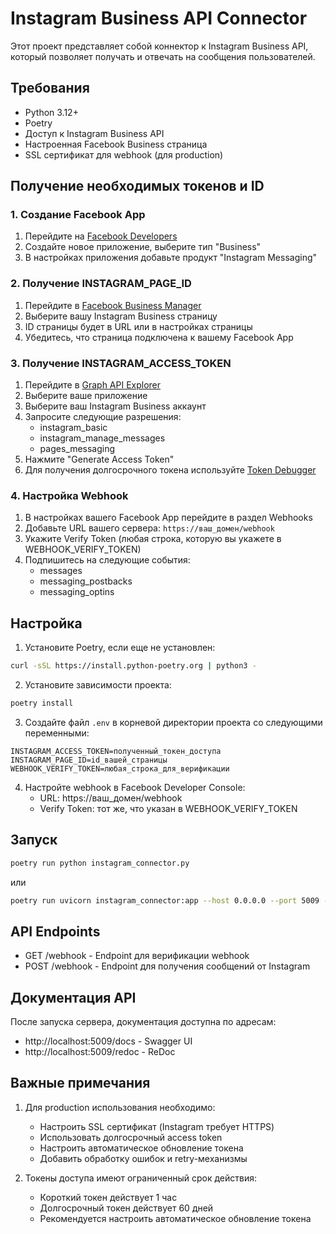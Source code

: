 # Instagram Business API Connector

Этот проект представляет собой коннектор к Instagram Business API, который позволяет получать и отвечать на сообщения пользователей.

## Требования

- Python 3.12+
- Poetry
- Доступ к Instagram Business API
- Настроенная Facebook Business страница
- SSL сертификат для webhook (для production)

## Получение необходимых токенов и ID

### 1. Создание Facebook App
1. Перейдите на [Facebook Developers](https://developers.facebook.com/)
2. Создайте новое приложение, выберите тип "Business"
3. В настройках приложения добавьте продукт "Instagram Messaging"

### 2. Получение INSTAGRAM_PAGE_ID
1. Перейдите в [Facebook Business Manager](https://business.facebook.com/)
2. Выберите вашу Instagram Business страницу
3. ID страницы будет в URL или в настройках страницы
4. Убедитесь, что страница подключена к вашему Facebook App

### 3. Получение INSTAGRAM_ACCESS_TOKEN
1. Перейдите в [Graph API Explorer](https://developers.facebook.com/tools/explorer/)
2. Выберите ваше приложение
3. Выберите ваш Instagram Business аккаунт
4. Запросите следующие разрешения:
   - instagram_basic
   - instagram_manage_messages
   - pages_messaging
5. Нажмите "Generate Access Token"
6. Для получения долгосрочного токена используйте [Token Debugger](https://developers.facebook.com/tools/debug/accesstoken/)

### 4. Настройка Webhook
1. В настройках вашего Facebook App перейдите в раздел Webhooks
2. Добавьте URL вашего сервера: `https://ваш_домен/webhook`
3. Укажите Verify Token (любая строка, которую вы укажете в WEBHOOK_VERIFY_TOKEN)
4. Подпишитесь на следующие события:
   - messages
   - messaging_postbacks
   - messaging_optins

## Настройка

1. Установите Poetry, если еще не установлен:
```bash
curl -sSL https://install.python-poetry.org | python3 -
```

2. Установите зависимости проекта:
```bash
poetry install
```

3. Создайте файл `.env` в корневой директории проекта со следующими переменными:
```
INSTAGRAM_ACCESS_TOKEN=полученный_токен_доступа
INSTAGRAM_PAGE_ID=id_вашей_страницы
WEBHOOK_VERIFY_TOKEN=любая_строка_для_верификации
```

4. Настройте webhook в Facebook Developer Console:
   - URL: https://ваш_домен/webhook
   - Verify Token: тот же, что указан в WEBHOOK_VERIFY_TOKEN

## Запуск

```bash
poetry run python instagram_connector.py
```

или

```bash
poetry run uvicorn instagram_connector:app --host 0.0.0.0 --port 5009 --reload
```

## API Endpoints

- GET /webhook - Endpoint для верификации webhook
- POST /webhook - Endpoint для получения сообщений от Instagram

## Документация API

После запуска сервера, документация доступна по адресам:
- http://localhost:5009/docs - Swagger UI
- http://localhost:5009/redoc - ReDoc

## Важные примечания

1. Для production использования необходимо:
   - Настроить SSL сертификат (Instagram требует HTTPS)
   - Использовать долгосрочный access token
   - Настроить автоматическое обновление токена
   - Добавить обработку ошибок и retry-механизмы

2. Токены доступа имеют ограниченный срок действия:
   - Короткий токен действует 1 час
   - Долгосрочный токен действует 60 дней
   - Рекомендуется настроить автоматическое обновление токена
